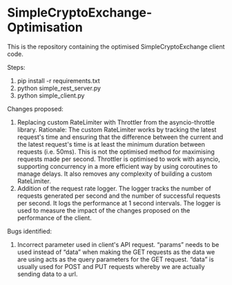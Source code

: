 # SimpleCryptoExchange-Optimisation

This is the repository containing the optimised SimpleCryptoExchange client code.

Steps:
1. pip install -r requirements.txt
2. python simple_rest_server.py
3. python simple_client.py


Changes proposed:
1. Replacing custom RateLimiter with Throttler from the asyncio-throttle library. 
Rationale: The custom RateLimiter works by tracking the latest request's time and ensuring that the difference between the current and the latest request's time is at least the minimum duration between requests (i.e. 50ms). This is not the optimised method for maximising requests made per second.
Throttler is optimised to work with asyncio, supporting concurrency in a more efficient way by using coroutines to manage delays. It also removes any complexity of building a custom RateLimiter.
2. Addition of the request rate logger. The logger tracks the number of requests generated per second and the number of successful requests per second. It logs the performance at 1 second intervals. The logger is used to measure the impact of the changes proposed on the performance of the client.


Bugs identified:
1. Incorrect parameter used in client's API request. “params” needs to be used instead of “data” when making the GET requests as the data we are using acts as the query parameters for the GET request. “data” is usually used for POST and PUT requests whereby we are actually sending data to a url.

